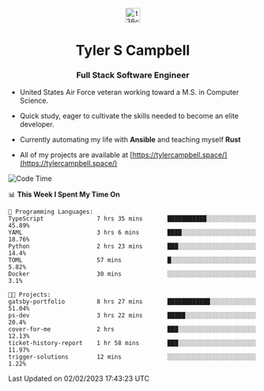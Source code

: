 <p align="center">
<a href="https://www.linkedin.com/in/t36campbell" target="blank"><img align="center" src="https://ik.imagekit.io/t36campbell/Portfolio/linkedin.png.original_m8bbGgPh6.png" alt="t36campbell" height="30" width="30" /></a>
</p>
<h1 align="center">Tyler S Campbell</h1>
<h3 align="center">Full Stack Software Engineer</h3>

* United States Air Force veteran working toward a M.S. in Computer Science.

* Quick study, eager to cultivate the skills needed to become an elite developer.

* Currently automating my life with **Ansible** and teaching myself **Rust**

* All of my projects are available at [https://tylercampbell.space/](https://tylercampbell.space/)

<!--START_SECTION:waka-->
![Code Time](http://img.shields.io/badge/Code%20Time-2%2C138%20hrs%205%20mins-blue)

📊 **This Week I Spent My Time On** 

```text
💬 Programming Languages: 
TypeScript               7 hrs 35 mins       ███████████░░░░░░░░░░░░░░   45.89% 
YAML                     3 hrs 6 mins        ████░░░░░░░░░░░░░░░░░░░░░   18.76% 
Python                   2 hrs 23 mins       ███░░░░░░░░░░░░░░░░░░░░░░   14.4% 
TOML                     57 mins             █░░░░░░░░░░░░░░░░░░░░░░░░   5.82% 
Docker                   30 mins             ░░░░░░░░░░░░░░░░░░░░░░░░░   3.1%

🐱‍💻 Projects: 
gatsby-portfolio         8 hrs 27 mins       ████████████░░░░░░░░░░░░░   51.04% 
ps-dev                   3 hrs 22 mins       █████░░░░░░░░░░░░░░░░░░░░   20.4% 
cover-for-me             2 hrs               ███░░░░░░░░░░░░░░░░░░░░░░   12.13% 
ticket-history-report    1 hr 58 mins        ███░░░░░░░░░░░░░░░░░░░░░░   11.97% 
trigger-solutions        12 mins             ░░░░░░░░░░░░░░░░░░░░░░░░░   1.22%

```


 Last Updated on 02/02/2023 17:43:23 UTC
<!--END_SECTION:waka-->
